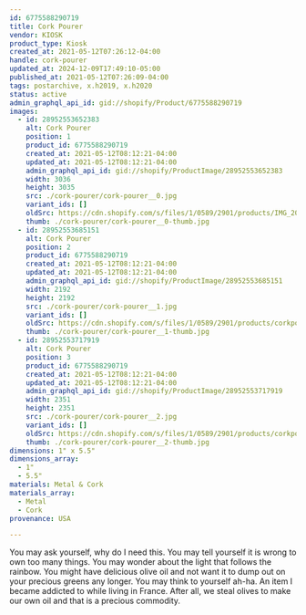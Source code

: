 ```yaml
---
id: 6775588290719
title: Cork Pourer
vendor: KIOSK
product_type: Kiosk
created_at: 2021-05-12T07:26:12-04:00
handle: cork-pourer
updated_at: 2024-12-09T17:49:10-05:00
published_at: 2021-05-12T07:26:09-04:00
tags: postarchive, x.h2019, x.h2020
status: active
admin_graphql_api_id: gid://shopify/Product/6775588290719
images:
  - id: 28952553652383
    alt: Cork Pourer
    position: 1
    product_id: 6775588290719
    created_at: 2021-05-12T08:12:21-04:00
    updated_at: 2021-05-12T08:12:21-04:00
    admin_graphql_api_id: gid://shopify/ProductImage/28952553652383
    width: 3036
    height: 3035
    src: ./cork-pourer/cork-pourer__0.jpg
    variant_ids: []
    oldSrc: https://cdn.shopify.com/s/files/1/0589/2901/products/IMG_20191122_192508_e23000ff-58c0-4a4e-a9fa-6734cdc2f6a5.jpg?v=1620821541
    thumb: ./cork-pourer/cork-pourer__0-thumb.jpg
  - id: 28952553685151
    alt: Cork Pourer
    position: 2
    product_id: 6775588290719
    created_at: 2021-05-12T08:12:21-04:00
    updated_at: 2021-05-12T08:12:21-04:00
    admin_graphql_api_id: gid://shopify/ProductImage/28952553685151
    width: 2192
    height: 2192
    src: ./cork-pourer/cork-pourer__1.jpg
    variant_ids: []
    oldSrc: https://cdn.shopify.com/s/files/1/0589/2901/products/corkpourer4_8b5b6a7c-1756-487b-877d-57acf13389ac.jpg?v=1620821541
    thumb: ./cork-pourer/cork-pourer__1-thumb.jpg
  - id: 28952553717919
    alt: Cork Pourer
    position: 3
    product_id: 6775588290719
    created_at: 2021-05-12T08:12:21-04:00
    updated_at: 2021-05-12T08:12:21-04:00
    admin_graphql_api_id: gid://shopify/ProductImage/28952553717919
    width: 2351
    height: 2351
    src: ./cork-pourer/cork-pourer__2.jpg
    variant_ids: []
    oldSrc: https://cdn.shopify.com/s/files/1/0589/2901/products/corkpourer2_20562ed4-1d42-44d8-84f0-4a792edc7dbc.jpg?v=1620821541
    thumb: ./cork-pourer/cork-pourer__2-thumb.jpg
dimensions: 1" x 5.5"
dimensions_array:
  - 1"
  - 5.5"
materials: Metal & Cork
materials_array:
  - Metal
  - Cork
provenance: USA

---
```


You may ask yourself, why do I need this. You may tell yourself it is wrong to own too many things. You may wonder about the light that follows the rainbow. You might have delicious olive oil and not want it to dump out on your precious greens any longer. You may think to yourself ah-ha. An item I became addicted to while living in France. After all, we steal olives to make our own oil and that is a precious commodity.